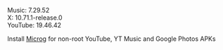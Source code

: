 Music: 7.29.52  
X: 10.71.1-release.0  
YouTube: 19.46.42  

Install [Microg](https://github.com/ReVanced/GmsCore/releases) for non-root YouTube, YT Music and Google Photos APKs  
